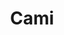 ---
title: Cami
date: 
draft: false

# descripcion
description : Aros de plata 925

materials: Plata 925

color: Plateado

dimensions: 1,2cm

code: 01-20-0642

type: "Aros"

categories: []

price: $1.410,00

price_eftvo: $1.200,00

# Images
# first image will be shown in the product page
images:
  # - image: "images/path_to_image"
  # La ubicacion de las imagenes es imagenes/Aros/Aros.Solo Plata/01-20-0642-cami
  - image: "./images/aros/solo_plata/01-20-0642.JPG"
---